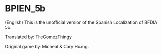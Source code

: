 # BPIEN_5b
(English)
This is the unofficial version of the Spanish Localization of BFDIA 5b.

Translated by: TheGomezThingy

Original game by: Micheal & Cary Huang.
